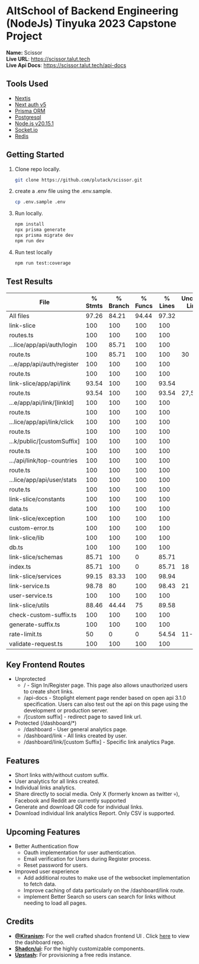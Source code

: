 # AltSchool of Backend Engineering (NodeJs) Tinyuka 2023 Capstone Project
**Name:** Scissor <br>
**Live URL**: https://scissor.talut.tech <br>
**Live Api Docs**: https://scissor.talut.tech/api-docs

## Tools Used
- [Nextjs](https://nextjs.org/)
- [Next auth v5](https://authjs.dev/getting-started/migrating-to-v5)
- [Prisma ORM](https://www.prisma.io/nextjs)
- [Postgresql](https://www.postgresql.org/)
- [Node.js v20.15.1 ](https://nodejs.org/en)
- [Socket.io](https://socket.io)
- [Redis](https://redis.io)

## Getting Started
1. Clone repo locally.

    ```sh
    git clone https://github.com/plutack/scissor.git
    ```

2. create a .env file using the .env.sample.

    ```sh
    cp .env.sample .env
    ```

3. Run locally.

    ```sh
    npm install
    npx prisma generate
    npx prisma migrate dev
    npm run dev
    ```
  
4. Run test locally
   ```sh
   npm run test:coverage
   ```

## Test Results
| File                       | % Stmts | % Branch | % Funcs | % Lines | Uncovered Line #s |
| -------------------------- | ------- | -------- | ------- | ------- | ----------------- |
| All files                  | 97.26   | 84.21    | 94.44   | 97.32   |                   |
| link-slice                 | 100     | 100      | 100     | 100     |                   |
| routes.ts                  | 100     | 100      | 100     | 100     |                   |
| ...lice/app/api/auth/login | 100     | 85.71    | 100     | 100     |                   |
| route.ts                   | 100     | 85.71    | 100     | 100     | 30                |
| ...e/app/api/auth/register | 100     | 100      | 100     | 100     |                   |
| route.ts                   | 100     | 100      | 100     | 100     |                   |
| link-slice/app/api/link    | 93.54   | 100      | 100     | 93.54   |                   |
| route.ts                   | 93.54   | 100      | 100     | 93.54   | 27,57             |
| ...e/app/api/link/[linkId] | 100     | 100      | 100     | 100     |                   |
| route.ts                   | 100     | 100      | 100     | 100     |                   |
| ...lice/app/api/link/click | 100     | 100      | 100     | 100     |                   |
| route.ts                   | 100     | 100      | 100     | 100     |                   |
| ...k/public/[customSuffix] | 100     | 100      | 100     | 100     |                   |
| route.ts                   | 100     | 100      | 100     | 100     |                   |
| .../api/link/top-countries | 100     | 100      | 100     | 100     |                   |
| route.ts                   | 100     | 100      | 100     | 100     |                   |
| ...lice/app/api/user/stats | 100     | 100      | 100     | 100     |                   |
| route.ts                   | 100     | 100      | 100     | 100     |                   |
| link-slice/constants       | 100     | 100      | 100     | 100     |                   |
| data.ts                    | 100     | 100      | 100     | 100     |                   |
| link-slice/exception       | 100     | 100      | 100     | 100     |                   |
| custom-error.ts            | 100     | 100      | 100     | 100     |                   |
| link-slice/lib             | 100     | 100      | 100     | 100     |                   |
| db.ts                      | 100     | 100      | 100     | 100     |                   |
| link-slice/schemas         | 85.71   | 100      | 0       | 85.71   |                   |
| index.ts                   | 85.71   | 100      | 0       | 85.71   | 18                |
| link-slice/services        | 99.15   | 83.33    | 100     | 98.94   |                   |
| link-service.ts            | 98.78   | 80       | 100     | 98.43   | 21                |
| user-service.ts            | 100     | 100      | 100     | 100     |                   |
| link-slice/utils           | 88.46   | 44.44    | 75      | 89.58   |                   |
| check-custom-suffix.ts     | 100     | 100      | 100     | 100     |                   |
| generate-suffix.ts         | 100     | 100      | 100     | 100     |                   |
| rate-limit.ts              | 50      | 0        | 0       | 54.54   | 11-16             |
| validate-request.ts        | 100     | 100      | 100     | 100     |                   |



## Key Frontend Routes
- Unprotected
  - / - Sign In/Register page. This page also allows unauthorized users to create short links. 
  - /api-docs - Stoplight element page render based on open api 3.1.0 specification. Users can also test out the api on this page using the development or production server. 
  - /[custom suffix] - redirect page to saved link url.
- Protected (/dashboard/*)
  - /dashboard - User general analytics page.
  - /dashboard/link - All links created by user.
  - /dashboard/link/[custom Suffix] - Specific link analytics Page.

## Features
- Short links with/without custom suffix.
- User analytics for all links created.
- Individual links analytics.
- Share directly to social media. Only X (formerly known as twitter :skull:), Facebook and Reddit are currently supported
- Generate and download QR code for individual links.
- Download individual link analytics Report. Only CSV is supported.

## Upcoming Features
- Better Authentication flow
  - Oauth implementation for user authentication.
  - Email verification for Users during Register process.
  - Reset password for users.
- Improved user experience 
  - Add additional routes to make use of the websocket implementation to fetch data.
  - Improve caching of data particularly on the /dashboard/link  route.
  - implement Better Search so users can search for links without needing to load all pages.


## Credits
- **[@Kiranism](Kiranism):** For the well crafted shadcn frontend UI . Click [here](https://github.com/Kiranism/next-shadcn-dashboard-starter) to view  the dashboard repo.
- **[Shadcn/ui](https://ui.shadcn.com/):** For the highly customizable components.
- **[Upstash](https://upstash.com/):** For provisioning a free redis instance.





